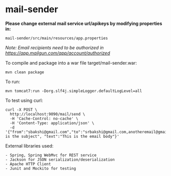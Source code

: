 # mail-sender

**Please change external mail service url/apikeys by modifying properties in:**
```
mail-sender/src/main/resources/app.properties
```
_Note: Email recipients need to be authorized in https://app.mailgun.com/app/account/authorized_

To compile and package into a war file target/mail-sender.war:
```
mvn clean package
```
To run:
```
mvn tomcat7:run -Dorg.slf4j.simpleLogger.defaultLogLevel=all
```
To test using curl:
```
curl -X POST \
  http://localhost:9090/mail/send \
  -H 'Cache-Control: no-cache' \
  -H 'Content-Type: application/json' \
  -d '{"from":"sbakshi@gmail.com","to":"srbakshi@gmail.com,anotheremail@gmail.com","subject":"This is the subject", "text":"This is the email body"}'
 ```

External libraries used:
```
- Spring, Spring WebMvc for REST service
- Jackson for JSON serialization/deserialization
- Apache HTTP Client
- Junit and Mockito for testing
```